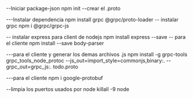 --Iniciar package-json
npm init
--crear el .proto

---Instalar dependencia
npm install grpc @grpc/proto-loader
-- instalar grpc
npm i @grpc/grpc-js

-- instalar express para client  de nodejs
npm install express --save
-- para el cliente
npm install --save body-parser

---para el cliente y generar los demas archivos .js
npm install -g grpc-tools
grpc_tools_node_protoc --js_out=import_style=commonjs,binary:. --grpc_out=grpc_js:. todo.proto

---para el cliente 
npm i google-protobuf




--limpia los puertos usados por node 
killall -9 node 